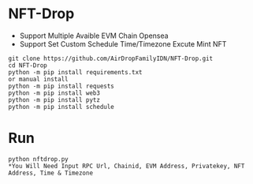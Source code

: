 # NFT-Drop
- Support Multiple Avaible EVM Chain Opensea
- Support Set Custom Schedule Time/Timezone Excute Mint NFT
```
git clone https://github.com/AirDropFamilyIDN/NFT-Drop.git
cd NFT-Drop
python -m pip install requirements.txt
or manual install
python -m pip install requests
python -m pip install web3
python -m pip install pytz
python -m pip install schedule
```
# Run
```
python nftdrop.py
*You Will Need Input RPC Url, Chainid, EVM Address, Privatekey, NFT Address, Time & Timezone
```
